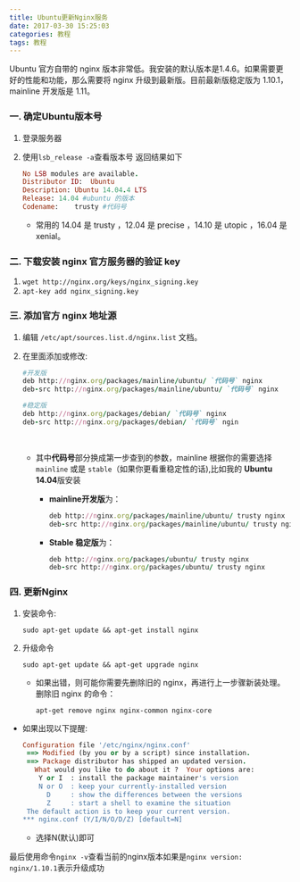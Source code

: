 ```yaml
---
title: Ubuntu更新Nginx服务
date: 2017-03-30 15:25:03
categories: 教程
tags: 教程
---
```


Ubuntu 官方自带的 nginx 版本非常低。我安装的默认版本是1.4.6。如果需要更好的性能和功能，那么需要将 nginx 升级到最新版。目前最新版稳定版为 1.10.1，mainline 开发版是 1.11。

<!-- more -->

### 一. 确定Ubuntu版本号

1. 登录服务器

2. 使用`lsb_release -a`查看版本号 返回结果如下

   ```ruby
   No LSB modules are available.
   Distributor ID:	Ubuntu
   Description:	Ubuntu 14.04.4 LTS
   Release:	14.04 #ubuntu 的版本
   Codename:	trusty #代码号
   ```

   * 常用的 14.04 是 trusty ，12.04 是 precise ，14.10 是 utopic ，16.04 是 xenial。

### 二. 下载安装 nginx 官方服务器的验证 key

1. `wget http://nginx.org/keys/nginx_signing.key`
2. `apt-key add nginx_signing.key`

### 三. 添加官方 nginx 地址源

1. 编辑 `/etc/apt/sources.list.d/nginx.list` 文档。

2. 在里面添加或修改:

   ```ruby
   #开发版
   deb http://nginx.org/packages/mainline/ubuntu/ `代码号` nginx
   deb-src http://nginx.org/packages/mainline/ubuntu/ `代码号` nginx

   #稳定版
   deb http://nginx.org/packages/debian/ `代码号` nginx
   deb-src http://nginx.org/packages/debian/ `代码号` ngin
   ```

   ​

   * 其中**代码号**部分换成第一步查到的参数，mainline 根据你的需要选择 `mainline` 或是 `stable`（如果你更看重稳定性的话),比如我的 **Ubuntu 14.04**版安装

     * **mainline开发版**为：

       ```ruby
       deb http://nginx.org/packages/mainline/ubuntu/ trusty nginx
       deb-src http://nginx.org/packages/mainline/ubuntu/ trusty nginx
       ```


     * **Stable 稳定版**为：

       ```ruby
       deb http://nginx.org/packages/ubuntu/ trusty nginx
       deb-src http://nginx.org/packages/ubuntu/ trusty nginx
       ```

### 四. 更新Nginx

1. 安装命令:

   ```Shell
   sudo apt-get update && apt-get install nginx
   ```

2. 升级命令

   ```shell
   sudo apt-get update && apt-get upgrade nginx
   ```

   * 如果出错，则可能你需要先删除旧的 nginx，再进行上一步骤新装处理。
     删除旧 nginx 的命令：

     ```shell
     apt-get remove nginx nginx-common nginx-core
     ```

* 如果出现以下提醒:

  ```ruby
  Configuration file '/etc/nginx/nginx.conf'
   ==> Modified (by you or by a script) since installation.
   ==> Package distributor has shipped an updated version.
     What would you like to do about it ?  Your options are:
      Y or I  : install the package maintainer's version
      N or O  : keep your currently-installed version
        D     : show the differences between the versions
        Z     : start a shell to examine the situation
   The default action is to keep your current version.
  *** nginx.conf (Y/I/N/O/D/Z) [default=N]
  ```

  * 选择N(默认)即可

最后使用命令`nginx -v`查看当前的nginx版本如果是`nginx version: nginx/1.10.1`表示升级成功